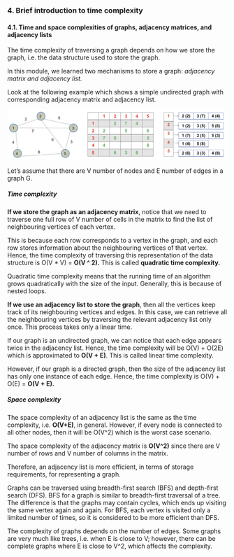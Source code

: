 ### 4. Brief introduction to time complexity

#### 4.1. Time and space complexities of graphs, adjacency matrices, and adjacency lists

The time complexity of traversing a graph depends on how we store the graph, i.e. the data structure used to store the graph.

In this module, we learned two mechanisms to store a graph: _adjacency matrix and adjacency list._

Look at the following example which shows a simple undirected graph with corresponding adjacency matrix and adjacency list.

![](../public/203bc404988e5943e029aff1a309b035.png)

Let’s assume that there are V number of nodes and E number of edges in a graph G.

##### Time complexity

**If we store the graph as an adjacency matrix**, notice that we need to traverse one full row of V number of cells in the matrix to find the list of neighbouring vertices of each vertex.

This is because each row corresponds to a vertex in the graph, and each row stores information about the neighbouring vertices of that vertex. Hence, the time complexity of traversing this representation of the data structure is O(V * V) = **O(V ^ 2).** This is called **quadratic time complexity.**

Quadratic time complexity means that the running time of an algorithm grows quadratically with the size of the input. Generally, this is because of nested loops.

**If we use an adjacency list to store the graph**, then all the vertices keep track of its neighbouring vertices and edges. In this case, we can retrieve all the neighbouring vertices by traversing the relevant adjacency list only once. This process takes only a linear time.

If our graph is an undirected graph, we can notice that each edge appears twice in the adjacency list. Hence, the time complexity will be O(V) + O(2E) which is approximated to **O(V + E)**. This is called linear time complexity.

However, if our graph is a directed graph, then the size of the adjacency list has only one instance of each edge. Hence, the time complexity is O(V) + O(E) = **O(V + E).**

##### Space complexity

The space complexity of an adjacency list is the same as the time complexity, i.e. **O(V+E)**, in general. However, if every node is connected to all other nodes, then it will be O(V^2) which is the worst case scenario.

The space complexity of the adjacency matrix is **O(V^2)** since there are V number of rows and V number of columns in the matrix.

Therefore, an adjacency list is more efficient, in terms of storage requirements, for representing a graph.

Graphs can be traversed using breadth-first search (BFS) and depth-first search (DFS). BFS for a graph is similar to breadth-first traversal of a tree. The difference is that the graphs may contain cycles, which ends up visiting the same vertex again and again. For BFS, each vertex is visited only a limited number of times, so it is considered to be more efficient than DFS.

The complexity of graphs depends on the number of edges. Some graphs are very much like trees, i.e. when E is close to V; however, there can be complete graphs where E is close to V^2, which affects the complexity.